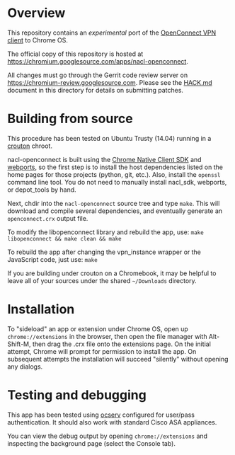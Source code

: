 
# Overview

This repository contains an *experimental* port of the
[OpenConnect VPN client](http://www.infradead.org/openconnect/) to Chrome OS.

The official copy of this repository is hosted at
<https://chromium.googlesource.com/apps/nacl-openconnect>.

All changes must go through the Gerrit code review server on
<https://chromium-review.googlesource.com>.  Please see the
[HACK.md](/HACK.md) document in this directory for details on submitting
patches.

# Building from source

This procedure has been tested on Ubuntu Trusty (14.04) running in a
[crouton](https://github.com/dnschneid/crouton) chroot.

nacl-openconnect is built using the
[Chrome Native Client SDK](https://developer.chrome.com/native-client/sdk/download)
and [webports](https://chromium.googlesource.com/webports/), so the first
step is to install the host dependencies listed on the home pages for those
projects (python, git, etc.).  Also, install the `openssl` command line
tool.  You do not need to manually install nacl\_sdk, webports, or
depot\_tools by hand.

Next, chdir into the `nacl-openconnect` source tree and type `make`.
This will download and compile several dependencies, and eventually
generate an `openconnect.crx` output file.

To modify the libopenconnect library and rebuild the app, use:
`make libopenconnect && make clean && make`

To rebuild the app after changing the vpn\_instance wrapper or the
JavaScript code, just use: `make`

If you are building under crouton on a Chromebook, it may be helpful
to leave all of your sources under the shared `~/Downloads` directory.

# Installation

To "sideload" an app or extension under Chrome OS, open up
`chrome://extensions` in the browser, then open the file manager with
Alt-Shift-M, then drag the .crx file onto the extensions page.  On the
initial attempt, Chrome will prompt for permission to install the app.
On subsequent attempts the installation will succeed "silently" without
opening any dialogs.

# Testing and debugging

This app has been tested using [ocserv](http://www.infradead.org/ocserv/)
configured for user/pass authentication.  It should also work with
standard Cisco ASA appliances.

You can view the debug output by opening `chrome://extensions` and
inspecting the background page (select the Console tab).
